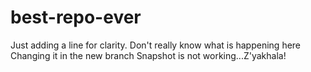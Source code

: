 # best-repo-ever
Just adding a line for clarity.
Don't really know what is happening here
Changing it in the new branch
Snapshot is not working...Z'yakhala!
